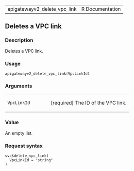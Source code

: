 <table style="width: 100%;">
<tbody>
<tr class="odd">
<td>apigatewayv2_delete_vpc_link</td>
<td style="text-align: right;">R Documentation</td>
</tr>
</tbody>
</table>

## Deletes a VPC link

### Description

Deletes a VPC link.

### Usage

    apigatewayv2_delete_vpc_link(VpcLinkId)

### Arguments

<table>
<colgroup>
<col style="width: 35%" />
<col style="width: 65%" />
</colgroup>
<tbody>
<tr class="odd">
<td><code
id="apigatewayv2_delete_vpc_link_:_VpcLinkId">VpcLinkId</code></td>
<td><p>[required] The ID of the VPC link.</p></td>
</tr>
</tbody>
</table>

### Value

An empty list.

### Request syntax

    svc$delete_vpc_link(
      VpcLinkId = "string"
    )
